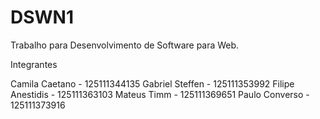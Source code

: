 # DSWN1
Trabalho para Desenvolvimento de Software para Web.


Integrantes

Camila Caetano - 125111344135
Gabriel Steffen - 125111353992
Filipe Anestidis - 125111363103
Mateus Timm - 125111369651
Paulo Converso - 125111373916